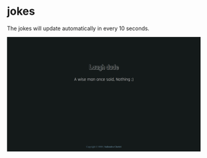 # jokes

The jokes will update automatically in every 10 seconds.

![Jokes Image V1](https://github.com/sailendrachettri/jokes/blob/main/img/jokes.png)
